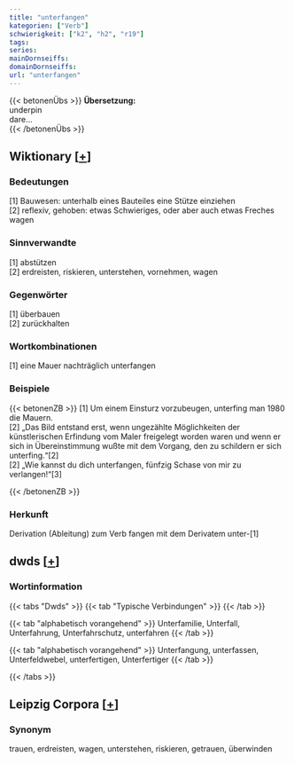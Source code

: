 ```yaml
---
title: "unterfangen"
kategorien: ["Verb"]
schwierigkeit: ["k2", "h2", "r19"]
tags:
series:
mainDornseiffs:
domainDornseiffs:
url: "unterfangen"
---
```


{{< betonenÜbs >}}
**Übersetzung:**  
underpin  
dare...  
{{< /betonenÜbs >}}

## Wiktionary [[+](https://de.wiktionary.org/wiki/unterfangen)]

### Bedeutungen
[1] Bauwesen: unterhalb eines Bauteiles eine Stütze einziehen  
[2] reflexiv, gehoben: etwas Schwieriges, oder aber auch etwas Freches wagen  

### Sinnverwandte
[1] abstützen  
[2] erdreisten, riskieren, unterstehen, vornehmen, wagen  

### Gegenwörter
[1] überbauen  
[2] zurückhalten  

### Wortkombinationen
[1] eine Mauer nachträglich unterfangen  

### Beispiele
{{< betonenZB >}}
[1] Um einem Einsturz vorzubeugen, unterfing man 1980 die Mauern.  
[2] „Das Bild entstand erst, wenn ungezählte Möglichkeiten der künstlerischen Erfindung vom Maler freigelegt worden waren und wenn er sich in Übereinstimmung wußte mit dem Vorgang, den zu schildern er sich unterfing.“[2]  
[2] „Wie kannst du dich unterfangen, fünfzig Schase von mir zu verlangen!“[3]  

{{< /betonenZB >}}
### Herkunft
Derivation (Ableitung) zum Verb fangen mit dem Derivatem unter-[1]  



## dwds [[+](https://www.dwds.de/wb/unterfangen)]

### Wortinformation
{{< tabs "Dwds" >}}
{{< tab "Typische Verbindungen" >}}
{{< /tab >}}

{{< tab "alphabetisch vorangehend" >}}
Unterfamilie, Unterfall, Unterfahrung, Unterfahrschutz, unterfahren
{{< /tab >}}

{{< tab "alphabetisch vorangehend" >}}
Unterfangung, unterfassen, Unterfeldwebel, unterfertigen, Unterfertiger
{{< /tab >}}

{{< /tabs >}}

## Leipzig Corpora [[+](https://corpora.uni-leipzig.de/en/res?word=unterfangen&corpusId=deu_newscrawl-public_2018)]


### Synonym
trauen, erdreisten, wagen, unterstehen, riskieren, getrauen, überwinden

